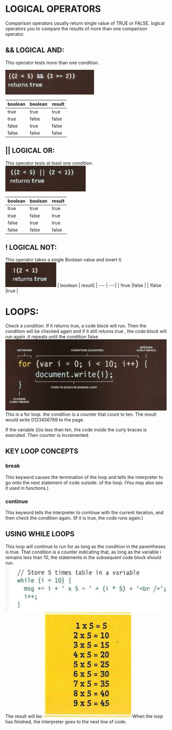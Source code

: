 # LOGICAL OPERATORS

Comparison operators usually return single value of TRUE or FALSE. logical operators you to compare the results of more than one comparison operator.

## && LOGICAL AND:
This operator tests more than one condition.

![and](images/and.png)

| boolean | boolean |result|
| ---  | --- | ---|
| true |true |true |
| true |false |false |
| false |true |false |
| false |false |false |

## || LOGICAL OR:
This operator tests at least one condition.
![or](images/or.png)

| boolean | boolean |result|
| ---  | --- | ---|
| true |true |true |
| true |false |true |
| false |true |true |
| false |false |false |

## ! LOGICAL NOT:
This operator takes a single Boolean value and invert it.
 ![not](images/not.png)
| boolean | result|
| ---  | ---|
| !true |false |
| !false |true |



# LOOPS:
Check a condition. If it returns true, a code block will run. Then the condition will be checked again and if it still returns true , the code block will run again .it repeats until the condition false.
 ![for](images/for.png)
This is a for loop. the condition is a counter that count to ten. The result would write 0123456789 to the page. 

If the variable (i)is less than ten, the code inside the curly braces is executed. Then counter is incremented.

## KEY LOOP CONCEPTS

### break
This keyword causes the termination of the loop and tells the interpreter to go onto the next statement of code outside.
of the loop. (You may also see it used in functions.)
### continue
This keyword tells the interpreter to continue with the current iteration, and then check the
condition again. (If it is true, the code runs again.)


## USING WHILE LOOPS
This loop will continue to run for as long as the condition in the parentheses is true. That
condition is a counter indicating that, as long as the variable i remains less than 10, the
statements in the subsequent code block should run.
 ![while](images/while.png)
The result will be:
 ![result](images/result.png)
When the loop has finished, the interpreter goes to the next line of code.


